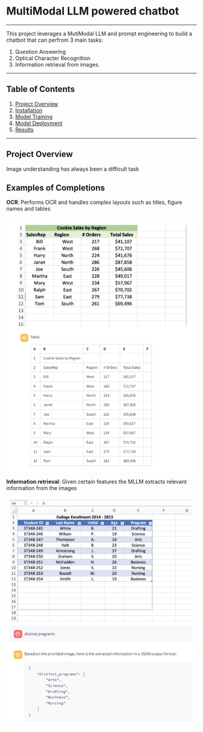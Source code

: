 # MultiModal LLM powered chatbot

---

This project leverages a MutiModal LLM and prompt engineering to build a chatbot that can perfrom 3 main tasks:
1. Question Answering
2. Optical Character Recognition
3. Information retrieval from images.

 ---

## Table of Contents
1. [Project Overview](#project-overview)
2. [Installation](#installation)
3. [Model Training](#model-training)
4. [Model Deployment](#model-deployment)
5. [Results](#results)

---

## Project Overview

Image understanding has always been a difficult task


## Examples of Completions 

**OCR**: Performs OCR and handles complex layouts such as titles, figure names and tables

![images](https://github.com/00VALAK00/MultiModal-Chatbot/blob/master/images/OCR%20task/Screenshot%202024-12-17%20233750.png)

**Information retrieval**: Given certain features the MLLM extracts relevant information from the images

![images](https://github.com/00VALAK00/MultiModal-Chatbot/blob/master/images/Information%20Retrieval/ir%204.png)


